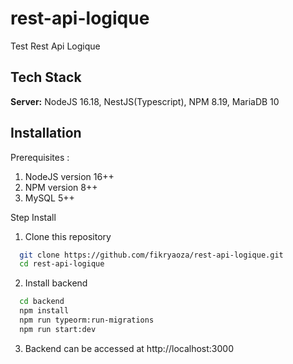# rest-api-logique
Test Rest Api Logique

## Tech Stack

**Server:** NodeJS 16.18, NestJS(Typescript), NPM 8.19, MariaDB 10


## Installation
Prerequisites :
1. NodeJS version 16++
2. NPM version 8++
3. MySQL 5++


Step Install

1. Clone this repository
```bash
  git clone https://github.com/fikryaoza/rest-api-logique.git
  cd rest-api-logique
```
2. Install backend
```bash
  cd backend
  npm install
  npm run typeorm:run-migrations
  npm run start:dev
```
3. Backend can be accessed at http://localhost:3000
